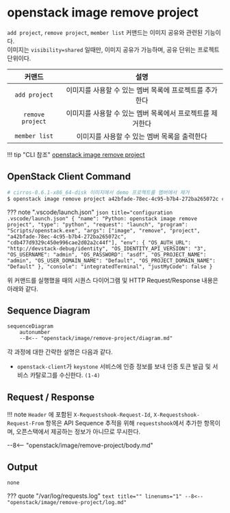 # openstack image remove project

`add project`, `remove project`, `member list` 커맨드는 이미지 공유와 관련된 기능이다.  
이미지는 `visibility=shared` 일때만, 이미지 공유가 가능하며, 공유 단위는 프로젝트 단위이다.  

| 커맨드 | 설명 |
| :---: | :----: |
| `add project` | 이미지를 사용할 수 있는 멤버 목록에 프로젝트를 추가한다 |
| `remove project` | 이미지를 사용할 수 있는 멤버 목록에서 프로젝트를 제거한다 |
| `member list` | 이미지를 사용할 수 있는 멤버 목록을 출력한다 |

!!! tip "CLI 참조"
    [openstack image remove project](https://docs.openstack.org/python-openstackclient/zed/cli/command-objects/image-v2.html#image-remove-project)

## OpenStack Client Command
``` bash title="python3-openstackclient command"
# cirros-0.6.1-x86_64-disk 이미지에서 demo 프로젝트를 멤버에서 제거
$ openstack image remove project a42bfade-78ec-4c95-b7b4-272ba265072c cdb477d9329c450e996cae2d02a2c44f
```

??? note ".vscode/launch.json"
    ``` json title="configuration .vscode/launch.json"
    {
        "name": "Python: openstack image remove project",
        "type": "python",
        "request": "launch",
        "program": "Scripts/openstack.exe",
        "args": ["image", "remove", "project", "a42bfade-78ec-4c95-b7b4-272ba265072c", "cdb477d9329c450e996cae2d02a2c44f"],
        "env": {
            "OS_AUTH_URL": "http://devstack-debug/identity",
            "OS_IDENTITY_API_VERSION": "3",
            "OS_USERNAME": "admin",
            "OS_PASSWORD": "asdf",
            "OS_PROJECT_NAME": "admin",
            "OS_USER_DOMAIN_NAME": "Default",
            "OS_PROJECT_DOMAIN_NAME": "Default"
        },
        "console": "integratedTerminal",
        "justMyCode": false
    }
    ```

위 커맨드를 실행했을 때의 시퀀스 다이어그램 및 HTTP Request/Response 내용은 아래와 같다.  

## Sequence Diagram

``` mermaid
sequenceDiagram
    autonumber
    --8<-- "openstack/image/remove-project/diagram.md"
```

각 과정에 대한 간략한 설명은 다음과 같다.   

- `openstack-client`가 `keystone` 서비스에 인증 정보를 보내 인증 토큰 발급 및 서비스 카탈로그를 수신한다. `(1-4)`

## Request / Response

!!! note
    `Header` 에 포함된 `X-Requestshook-Request-Id`, `X-Requestshook-Request-From` 항목은 API Sequence 추적을 위해 `requestshook`에서 추가한 항목이며, 오픈스택에서 제공하는 정보가 아니므로 무시한다.  

--8<-- "openstack/image/remove-project/body.md"

## Output

``` bash title="openstack image remove project a42bfade-78ec-4c95-b7b4-272ba265072c cdb477d9329c450e996cae2d02a2c44f"
none
```

??? quote "/var/log/requests.log"
    ``` text title="" linenums="1"
    --8<-- "openstack/image/remove-project/log.md"
    ```
